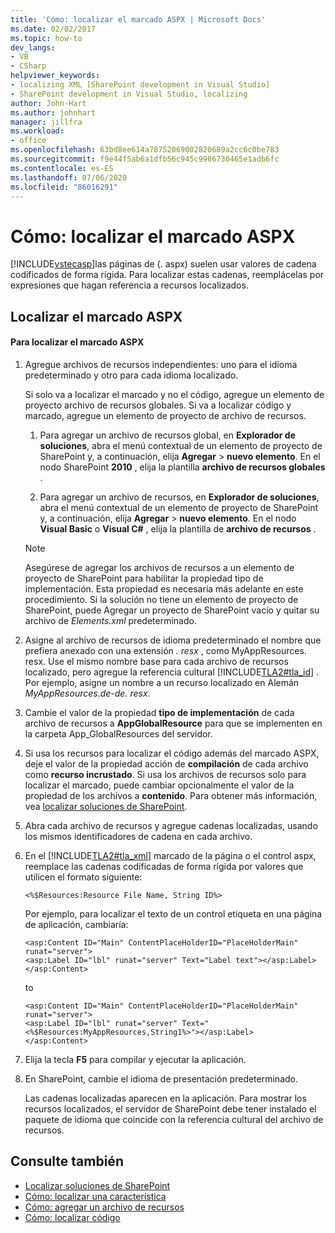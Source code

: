 ```yaml
---
title: 'Cómo: localizar el marcado ASPX | Microsoft Docs'
ms.date: 02/02/2017
ms.topic: how-to
dev_langs:
- VB
- CSharp
helpviewer_keywords:
- localizing XML [SharePoint development in Visual Studio]
- SharePoint development in Visual Studio, localizing
author: John-Hart
ms.author: johnhart
manager: jillfra
ms.workload:
- office
ms.openlocfilehash: 63bd8ee614a78752069002820689a2cc6c0be783
ms.sourcegitcommit: f9e44f5ab6a1dfb56c945c9986730465e1adb6fc
ms.contentlocale: es-ES
ms.lasthandoff: 07/06/2020
ms.locfileid: "86016291"
---
```

# <a name="how-to-localize-aspx-markup"></a>Cómo: localizar el marcado ASPX
  [!INCLUDE[vstecasp](../sharepoint/includes/vstecasp-md.md)]las páginas de (. aspx) suelen usar valores de cadena codificados de forma rígida. Para localizar estas cadenas, reemplácelas por expresiones que hagan referencia a recursos localizados.

## <a name="localize-aspx-markup"></a>Localizar el marcado ASPX

#### <a name="to-localize-aspx-markup"></a>Para localizar el marcado ASPX

1. Agregue archivos de recursos independientes: uno para el idioma predeterminado y otro para cada idioma localizado.

     Si solo va a localizar el marcado y no el código, agregue un elemento de proyecto archivo de recursos globales. Si va a localizar código y marcado, agregue un elemento de proyecto de archivo de recursos.

    1. Para agregar un archivo de recursos global, en **Explorador de soluciones**, abra el menú contextual de un elemento de proyecto de SharePoint y, a continuación, elija **Agregar**  >  **nuevo elemento**. En el nodo SharePoint **2010** , elija la plantilla **archivo de recursos globales** .

    2. Para agregar un archivo de recursos, en **Explorador de soluciones**, abra el menú contextual de un elemento de proyecto de SharePoint y, a continuación, elija **Agregar**  >  **nuevo elemento**. En el nodo **Visual Basic** o **Visual C#** , elija la plantilla de **archivo de recursos** .

    > [!NOTE]
    > Asegúrese de agregar los archivos de recursos a un elemento de proyecto de SharePoint para habilitar la propiedad tipo de implementación. Esta propiedad es necesaria más adelante en este procedimiento. Si la solución no tiene un elemento de proyecto de SharePoint, puede Agregar un proyecto de SharePoint vacío y quitar su archivo de *Elements.xml* predeterminado.

2. Asigne al archivo de recursos de idioma predeterminado el nombre que prefiera anexado con una extensión *. resx* , como MyAppResources. resx. Use el mismo nombre base para cada archivo de recursos localizado, pero agregue la referencia cultural [!INCLUDE[TLA2#tla_id](../sharepoint/includes/tla2sharptla-id-md.md)] . Por ejemplo, asigne un nombre a un recurso localizado en Alemán *MyAppResources.de-de. resx*.

3. Cambie el valor de la propiedad **tipo de implementación** de cada archivo de recursos a **AppGlobalResource** para que se implementen en la carpeta App_GlobalResources del servidor.

4. Si usa los recursos para localizar el código además del marcado ASPX, deje el valor de la propiedad acción de **compilación** de cada archivo como **recurso incrustado**. Si usa los archivos de recursos solo para localizar el marcado, puede cambiar opcionalmente el valor de la propiedad de los archivos a **contenido**. Para obtener más información, vea [localizar soluciones de SharePoint](../sharepoint/localizing-sharepoint-solutions.md).

5. Abra cada archivo de recursos y agregue cadenas localizadas, usando los mismos identificadores de cadena en cada archivo.

6. En el [!INCLUDE[TLA2#tla_xml](../sharepoint/includes/tla2sharptla-xml-md.md)] marcado de la página o el control aspx, reemplace las cadenas codificadas de forma rígida por valores que utilicen el formato siguiente:

    ```aspx-csharp
    <%$Resources:Resource File Name, String ID%>
    ```

     Por ejemplo, para localizar el texto de un control etiqueta en una página de aplicación, cambiaría:

    ```aspx-csharp
    <asp:Content ID="Main" ContentPlaceHolderID="PlaceHolderMain" runat="server">
    <asp:Label ID="lbl" runat="server" Text="Label text"></asp:Label>
    </asp:Content>
    ```

     to

    ```aspx-csharp
    <asp:Content ID="Main" ContentPlaceHolderID="PlaceHolderMain" runat="server">
    <asp:Label ID="lbl" runat="server" Text="<%$Resources:MyAppResources,String1%>"></asp:Label>
    </asp:Content>
    ```

7. Elija la tecla **F5** para compilar y ejecutar la aplicación.

8. En SharePoint, cambie el idioma de presentación predeterminado.

     Las cadenas localizadas aparecen en la aplicación. Para mostrar los recursos localizados, el servidor de SharePoint debe tener instalado el paquete de idioma que coincide con la referencia cultural del archivo de recursos.

## <a name="see-also"></a>Consulte también
- [Localizar soluciones de SharePoint](../sharepoint/localizing-sharepoint-solutions.md)
- [Cómo: localizar una característica](../sharepoint/how-to-localize-a-feature.md)
- [Cómo: agregar un archivo de recursos](../sharepoint/how-to-add-a-resource-file.md)
- [Cómo: localizar código](../sharepoint/how-to-localize-code.md)
